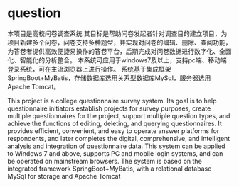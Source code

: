 # question
本项目是高校问卷调查系统
其目标是帮助问卷发起者针对调查目的建立项目，为项目新建多个问卷，问卷支持多种题型，并实现对问卷的编辑、删除、查阅功能，
为答卷者提供高效便捷易操作的答卷平台，后期完成对问卷数据进行数字化、全面化、智能化的分析整合。
本系统可应用于windows7及以上，支持pc端、移动端登录系统，可在主流浏览器上进行操作。
系统基于集成框架SpringBoot+MyBatis，存储数据库选用关系型数据库MySql，服务器选用Apache Tomcat。

This project is a college questionnaire survey system. Its goal is to help questionnaire initiators establish projects for survey purposes, create multiple questionnaires for the project, support multiple question types, and achieve the functions of editing, deleting, and querying questionnaires. It provides efficient, convenient, and easy to operate answer platforms for respondents, and later completes the digital, comprehensive, and intelligent analysis and integration of questionnaire data. This system can be applied to Windows 7 and above, supports PC and mobile login systems, and can be operated on mainstream browsers. The system is based on the integrated framework SpringBoot+MyBatis, with a relational database MySql for storage and Apache Tomcat
